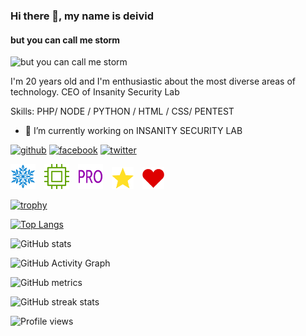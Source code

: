 ### Hi there 👋, my name is deivid
#### but you can call me storm
![but you can call me storm](https://scontent.fagt1-1.fna.fbcdn.net/v/t1.6435-9/95630587_1551396965012598_6600939519304794112_n.jpg?_nc_cat=100&ccb=1-3&_nc_sid=19026a&_nc_eui2=AeEj0NjAhy17C64fEkQuoSU2X-Lb-2WHkuZf4tv7ZYeS5vJh8mEty7r59EE39KpCiNaFzGAxbLNyGKU3opbMb15R&_nc_ohc=4VyDrNtj5o4AX_IKuc2&_nc_ht=scontent.fagt1-1.fna&oh=ab02ad8e704fc4f30608903d93303fe2&oe=60F212BA)

I'm 20 years old and I'm enthusiastic about the most diverse areas of technology. CEO of Insanity Security Lab

Skills: PHP/ NODE / PYTHON / HTML / CSS/ PENTEST

- 🔭 I’m currently working on INSANITY SECURITY LAB 


[<img src='https://cdn.jsdelivr.net/npm/simple-icons@3.0.1/icons/github.svg' alt='github' height='40'>](https://github.com/srst0rm)  [<img src='https://cdn.jsdelivr.net/npm/simple-icons@3.0.1/icons/facebook.svg' alt='facebook' height='40'>](https://www.facebook.com/https://scontent.fagt1-1.fna.fbcdn.net/v/t1.6435-9/95630587_1551396965012598_6600939519304794112_n.jpg?_nc_cat=100&ccb=1-3&_nc_sid=19026a&_nc_eui2=AeEj0NjAhy17C64fEkQuoSU2X-Lb-2WHkuZf4tv7ZYeS5vJh8mEty7r59EE39KpCiNaFzGAxbLNyGKU3opbMb15R&_nc_ohc=4VyDrNtj5o4AX_IKuc2&_nc_ht=scontent.fagt1-1.fna&oh=ab02ad8e704fc4f30608903d93303fe2&oe=60F212BA)  [<img src='https://cdn.jsdelivr.net/npm/simple-icons@3.0.1/icons/twitter.svg' alt='twitter' height='40'>](https://twitter.com/https://twitter.com/Srst0rm)  

<a href='https://archiveprogram.github.com/'><img src='https://raw.githubusercontent.com/acervenky/animated-github-badges/master/assets/acbadge.gif' width='40' height='40'></a> <a href='https://docs.github.com/en/developers'><img src='https://raw.githubusercontent.com/acervenky/animated-github-badges/master/assets/devbadge.gif' width='40' height='40'></a> <a href='https://github.com/pricing'><img src='https://raw.githubusercontent.com/acervenky/animated-github-badges/master/assets/pro.gif' width='40' height='40'></a> <a href='https://stars.github.com/'><img src='https://raw.githubusercontent.com/acervenky/animated-github-badges/master/assets/starbadge.gif' width='35' height='35'></a> <a href='https://docs.github.com/en/github/supporting-the-open-source-community-with-github-sponsors'><img src='https://raw.githubusercontent.com/acervenky/animated-github-badges/master/assets/sponsorbadge.gif' width='35' height='35'></a> 

[![trophy](https://github-profile-trophy.vercel.app/?username=srst0rm)](https://github.com/ryo-ma/github-profile-trophy)

[![Top Langs](https://github-readme-stats.vercel.app/api/top-langs/?username=srst0rm)](https://github.com/anuraghazra/github-readme-stats)

![GitHub stats](https://github-readme-stats.vercel.app/api?username=srst0rm&show_icons=true&count_private=true)  

![GitHub Activity Graph](https://activity-graph.herokuapp.com/graph?username=srst0rm)  

![GitHub metrics](https://metrics.lecoq.io/srst0rm)  

![GitHub streak stats](https://github-readme-streak-stats.herokuapp.com/?user=srst0rm)  

![Profile views](https://gpvc.arturio.dev/srst0rm)  
